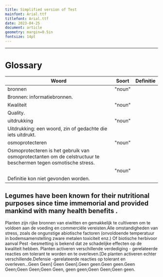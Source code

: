 ```yaml
---
title: Simplified version of Test
mainfont: Arial.ttf
titlefont: Arial.ttf
date: 2023-04-25
document: article
geometry: margin=0.5in
fontsize: 14pt
---
```

---
# Glossary
| Woord | Soort | Definitie |
| --- | --- | --- |
| bronnen | "noun" | Bronnen: informatiebronnen. |
| Kwaliteit | "noun" | Quality. |
| uitdrukking | "noun" | Uitdrukking: een woord, zin of gedachte die iets uitdrukt. |
| osmoprotecteren | "noun" | Osmoprotecteren is het gebruik van osmoprotectanten om de celstructuur te beschermen tegen osmotische stress. |
|  | "noun" | Definitie kon niet gevonden worden. |


##  Legumes have been known for their nutritional purposes since time immemorial and provided mankind with many health benefits . 

Planten zijn rijke bronnen van eiwitten en gemakkelijk te cultiveren om te voldoen aan de voeding en commerciële vereisten.Alle omstandigheden van stress, zoals de ongunstige abiotische factoren (onvoldoende temperatuur in bodemsamenstelling zware metalen toxiciteit enz.) Of biotische herbivoor aanval Pest -besmetting is bekend dat ze schadelijke effecten op de kwaliteit hebben. Planten activeren verschillende verdediging - gerelateerde reacties om tolerant te worden en te overleven.[De planten activeren echter verschillende.Defensie -gerelateerde reacties op tolerant en overleven...Geen Geen] Geen Geen].Geen geen.Geen geen.Geen Geen;Geen Geen;Geen Geen, geen geen;Geen Geen;Geen geen.

